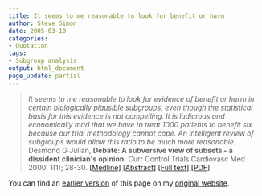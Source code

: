 ```yaml
---
title: It seems to me reasonable to look for benefit or harm
author: Steve Simon
date: 2005-03-10
categories:
- Quotation
tags:
- Subgroup analysis
output: html_document
page_update: partial
---
```

> *It seems to me reasonable to look for evidence of benefit or harm in
> certain biologically plausible subgroups, even though the statistical
> basis for this evidence is not compelling. It is ludicrous and
> economically mad that we have to treat 1000 patients to benefit six
> because our trial methodology cannot cope. An intelligent review of
> subgroups would allow this ratio to be much more reasonable.* Desmond
> G Julian, **Debate: A subversive view of subsets - a dissident
> clinician's opinion.** Curr Control Trials Cardiovasc Med 2000: 1(1);
> 28-30.
> [\[Medline\]](http://www.ncbi.nlm.nih.gov/entrez/query.fcgi?cmd=Retrieve&db=PubMed&list_uids=11714403&dopt=Abstract)
> [\[Abstract\]](http://cvm.controlled-trials.com/content/1/1/28/abstract)
> [\[Full text\]](http://cvm.controlled-trials.com/content/1/1/28)
> [\[PDF\]](http://cvm.controlled-trials.com/content/pdf/cvm-1-1-028.pdf)

You can find an [earlier version][sim1] of this page on my [original website][sim2].


[sim1]: http://www.pmean.com/05/ItSeemsToMeReasonable.html
[sim2]: http://www.pmean.com/original_site.html
